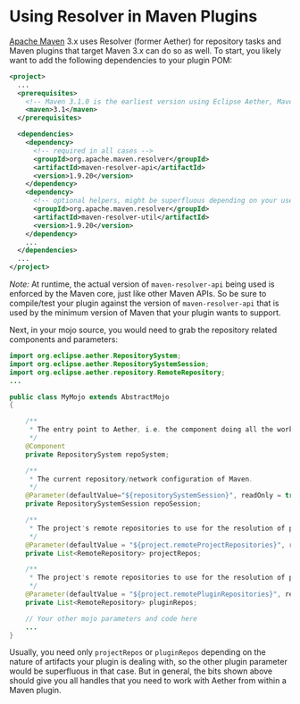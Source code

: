 # Using Resolver in Maven Plugins
<!--
Licensed to the Apache Software Foundation (ASF) under one
or more contributor license agreements.  See the NOTICE file
distributed with this work for additional information
regarding copyright ownership.  The ASF licenses this file
to you under the Apache License, Version 2.0 (the
"License"); you may not use this file except in compliance
with the License.  You may obtain a copy of the License at

    http://www.apache.org/licenses/LICENSE-2.0

Unless required by applicable law or agreed to in writing,
software distributed under the License is distributed on an
"AS IS" BASIS, WITHOUT WARRANTIES OR CONDITIONS OF ANY
KIND, either express or implied.  See the License for the
specific language governing permissions and limitations
under the License.
-->

[Apache Maven](http://maven.apache.org/) 3.x uses Resolver (former Aether) for repository
tasks and Maven plugins that target Maven 3.x can do so as well. To
start, you likely want to add the following dependencies to your plugin
POM:

```xml
<project>
  ...
  <prerequisites>
    <!-- Maven 3.1.0 is the earliest version using Eclipse Aether, Maven 3.0.x uses the incompatible predecessor Sonatype Aether -->
    <maven>3.1</maven>
  </prerequisites>

  <dependencies>
    <dependency>
      <!-- required in all cases -->
      <groupId>org.apache.maven.resolver</groupId>
      <artifactId>maven-resolver-api</artifactId>
      <version>1.9.20</version>
    </dependency>
    <dependency>
      <!-- optional helpers, might be superfluous depending on your use case -->
      <groupId>org.apache.maven.resolver</groupId>
      <artifactId>maven-resolver-util</artifactId>
      <version>1.9.20</version>
    </dependency>
    ...
  </dependencies>
  ...
</project>
```

*Note:* At runtime, the actual version of `maven-resolver-api` being used is
enforced by the Maven core, just like other Maven APIs. So be sure to
compile/test your plugin against the version of `maven-resolver-api` that is
used by the minimum version of Maven that your plugin wants to support.

Next, in your mojo source, you would need to grab the repository related
components and parameters:

```java
import org.eclipse.aether.RepositorySystem;
import org.eclipse.aether.RepositorySystemSession;
import org.eclipse.aether.repository.RemoteRepository;
...

public class MyMojo extends AbstractMojo
{

    /**
     * The entry point to Aether, i.e. the component doing all the work.
     */
    @Component
    private RepositorySystem repoSystem;

    /**
     * The current repository/network configuration of Maven.
     */
    @Parameter(defaultValue="${repositorySystemSession}", readOnly = true)
    private RepositorySystemSession repoSession;

    /**
     * The project's remote repositories to use for the resolution of project dependencies.
     */
    @Parameter(defaultValue = "${project.remoteProjectRepositories}", readOnly = true)
    private List<RemoteRepository> projectRepos;

    /**
     * The project's remote repositories to use for the resolution of plugins and their dependencies.
     */
    @Parameter(defaultValue = "${project.remotePluginRepositories}", readOnly = true)
    private List<RemoteRepository> pluginRepos;

    // Your other mojo parameters and code here
    ...
}
```

Usually, you need only `projectRepos` or `pluginRepos` depending on the
nature of artifacts your plugin is dealing with, so the other plugin
parameter would be superfluous in that case. But in general, the bits
shown above should give you all handles that you need to work with
Aether from within a Maven plugin.
